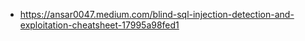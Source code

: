 - https://ansar0047.medium.com/blind-sql-injection-detection-and-exploitation-cheatsheet-17995a98fed1
